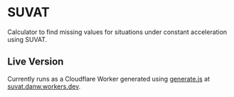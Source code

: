 # SUVAT
Calculator to find missing values for situations under constant acceleration using SUVAT.

## Live Version
Currently runs as a Cloudflare Worker generated using [generate.js](https://github.com/willdog/SUVAT/blob/master/generate.js) at [suvat.danw.workers.dev](https://suvat.danw.workers.dev/).
